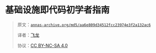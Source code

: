 # 基础设施即代码初学者指南

> 原文：[`annas-archive.org/md5/aa6e809d34512fcc23974e3f2a132ac6`](https://annas-archive.org/md5/aa6e809d34512fcc23974e3f2a132ac6)
> 
> 译者：[飞龙](https://github.com/wizardforcel)
> 
> 协议：[CC BY-NC-SA 4.0](http://creativecommons.org/licenses/by-nc-sa/4.0/)